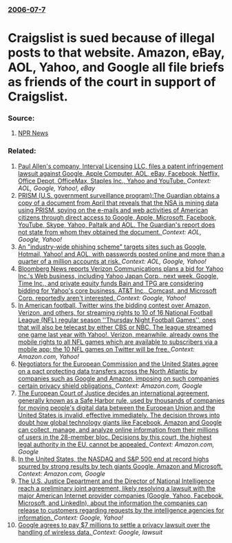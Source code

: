 ### [2006-07-7](/news/2006/07/7/index.md)

#  Craigslist is sued because of illegal posts to that website.  Amazon, eBay, AOL, Yahoo, and Google all file briefs as friends of the court in support of Craigslist.  




### Source:

1. [NPR News](http://www.npr.org/templates/story/story.php?storyId=5540324)

### Related:

1. [Paul Allen's company, Interval Licensing LLC, files a patent infringement lawsuit against Google, Apple Computer, AOL, eBay, Facebook, Netflix, Office Depot, OfficeMax, Staples Inc., Yahoo and YouTube.  ](/news/2010/08/27/paul-allen-s-company-interval-licensing-llc-files-a-patent-infringement-lawsuit-against-google-apple-computer-aol-ebay-facebook-netfl.md) _Context: AOL, Google, Yahoo!, eBay_
2. [PRISM (U.S. government surveillance program):The Guardian obtains a copy of a document from April that reveals that the NSA is mining data using PRISM, spying on the e-mails and web activities of American citizens through direct access to Google, Apple, Microsoft, Facebook, YouTube, Skype, Yahoo, Paltalk and AOL. The Guardian's report does not state from whom they obtained the document. ](/news/2013/06/6/prism-u-s-government-surveillance-program-pthe-guardian-obtains-a-copy-of-a-document-from-april-that-reveals-that-the-nsa-is-mining-data.md) _Context: AOL, Google, Yahoo!_
3. [ An "industry-wide phishing scheme" targets sites such as Google, Hotmail, Yahoo! and AOL, with passwords posted online and more than a quarter of a million accounts at risk. ](/news/2009/10/6/an-industry-wide-phishing-scheme-targets-sites-such-as-google-hotmail-yahoo-and-aol-with-passwords-posted-online-and-more-than-a-quar.md) _Context: AOL, Google, Yahoo!_
4. [Bloomberg News reports Verizon Communications plans a bid for Yahoo Inc.'s Web business, including  Yahoo Japan Corp.,  next week. Google, Time Inc., and  private equity funds Bain and TPG are considering bidding for Yahoo's core business. AT&T Inc., Comcast, and Microsoft Corp. reportedly aren't interested. ](/news/2016/04/7/bloomberg-news-reports-verizon-communications-plans-a-bid-for-yahoo-inc-as-web-business-including-yahoo-japan-corp-next-week-google.md) _Context: Google, Yahoo!_
5. [In American football, Twitter wins the bidding contest over Amazon, Verizon, and others, for streaming rights to 10 of 16 National Football League (NFL) regular season ''Thursday Night Football Games'', ones that will also be telecast by either CBS or NBC. The league streamed one game last year with Yahoo!. Verizon, meanwhile, already owns the mobile rights to all NFL games which are available to subscribers via a mobile app; the 10 NFL games on Twitter will be free. ](/news/2016/04/5/in-american-football-twitter-wins-the-bidding-contest-over-amazon-verizon-and-others-for-streaming-rights-to-10-of-16-national-football.md) _Context: Amazon.com, Yahoo!_
6. [Negotiators for the European Commission and the United States agree on a pact protecting data transfers across the North Atlantic by companies such as Google and Amazon, imposing on such companies certain privacy shield obligations. ](/news/2016/02/2/negotiators-for-the-european-commission-and-the-united-states-agree-on-a-pact-protecting-data-transfers-across-the-north-atlantic-by-compani.md) _Context: Amazon.com, Google_
7. [The European Court of Justice decides an international agreement,  generally known as a Safe Harbor rule, used by thousands of companies for moving people's digital data between the European Union and the United States is invalid, effective immediately. The decision throws into doubt how global technology giants like Facebook, Amazon and Google can collect, manage, and analyze online information from their millions of users in the 28-member bloc. Decisions by this court, the highest legal authority in the EU, cannot be appealed. ](/news/2015/10/6/the-european-court-of-justice-decides-an-international-agreement-generally-known-as-a-safe-harbor-rule-used-by-thousands-of-companies-for.md) _Context: Amazon.com, Google_
8. [In the United States, the NASDAQ and S&P 500 end at record highs spurred by strong results by tech giants Google, Amazon and Microsoft. ](/news/2015/04/24/in-the-united-states-the-nasdaq-and-s-p-500-end-at-record-highs-spurred-by-strong-results-by-tech-giants-google-amazon-and-microsoft.md) _Context: Amazon.com, Google_
9. [The U.S. Justice Department and the Director of National Intelligence reach a preliminary joint agreement, likely resolving a lawsuit with the major American Internet provider companies (Google, Yahoo, Facebook, Microsoft, and LinkedIn), about the information the companies can release to customers regarding requests by the intelligence agencies for information. ](/news/2014/01/27/the-u-s-justice-department-and-the-director-of-national-intelligence-reach-a-preliminary-joint-agreement-likely-resolving-a-lawsuit-with-t.md) _Context: Google, Yahoo!_
10. [Google agrees to pay $7 millions to settle a privacy lawsuit over the handling of wireless data. ](/news/2013/03/12/google-agrees-to-pay-7-millions-to-settle-a-privacy-lawsuit-over-the-handling-of-wireless-data.md) _Context: Google, lawsuit_
